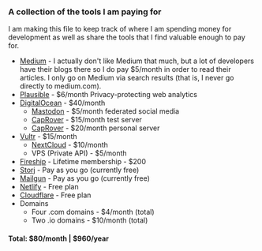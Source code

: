 ### A collection of the tools I am paying for

I am making this file to keep track of where I am spending money for development as well as share the tools that I find valuable enough to pay for.

 - [Medium](https://medium.com/) - I actually don't like Medium that much, but a lot of developers have their blogs there so I do pay $5/month in order to read their articles. I only go on Medium via search results (that is, I never go directly to medium.com).
 - [Plausible](https://plausible.io/) - $6/month Privacy-protecting web analytics
 - [DigitalOcean](https://digitalocean.com/) - $40/month
    - [Mastodon](https://marketplace.digitalocean.com/apps/mastodon) - $5/month federated social media
    - [CapRover](https://marketplace.digitalocean.com/apps/caprover) - $15/month test server
    - [CapRover](https://marketplace.digitalocean.com/apps/caprover) - $20/month personal server
 - [Vultr](https://vultr.com/) - $15/month
    - [NextCloud](https://nextcloud.com/) - $10/month
    - VPS (Private API) - $5/month
 - [Fireship](https://fireship.io/) - Lifetime membership - $200
 - [Storj](https://www.storj.io/) - Pay as you go (currently free)
 - [Mailgun](https://mailgun.com/) - Pay as you go (currently free)
 - [Netlify](https://netlify.com/) - Free plan
 - [Cloudflare](https://cloudflare.com/) - Free plan
 - Domains
    - Four .com domains - $4/month (total)
    - Two .io domains - $10/month (total)

#### Total: $80/month | $960/year
